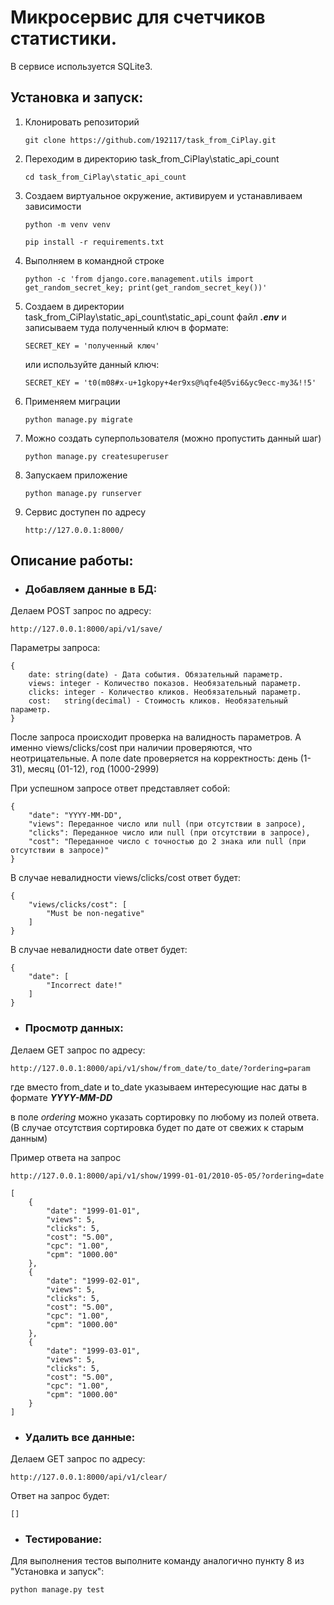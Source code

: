 # Микросервис для счетчиков статистики.

В сервисе используется SQLite3.

## Установка и запуск:

1. Клонировать репозиторий
    ```
    git clone https://github.com/192117/task_from_CiPlay.git
    ```
2. Переходим в директорию task_from_CiPlay\static_api_count
    ```
    cd task_from_CiPlay\static_api_count
    ```
3. Создаем виртуальное окружение, активируем и устанавливаем зависимости
    ``` 
    python -m venv venv
    ```
    ```
    pip install -r requirements.txt
    ```
4. Выполняем в командной строке
   ```
   python -c 'from django.core.management.utils import get_random_secret_key; print(get_random_secret_key())'
   ```
5. Создаем в директории task_from_CiPlay\static_api_count\static_api_count файл _**.env**_
и записываем туда полученный ключ в формате:
   ```
   SECRET_KEY = 'полученный ключ'
   ```
   или используйте данный ключ:
   ```
   SECRET_KEY = 't0(m08#x-u+1gkopy+4er9xs@%qfe4@5vi6&yc9ecc-my3&!!5'
   ```
6. Применяем миграции
   ```
   python manage.py migrate
   ```
7. Можно создать суперпользователя (можно пропустить данный шаг)
   ```
   python manage.py createsuperuser
   ```
8. Запускаем приложение
   ```
   python manage.py runserver
   ```
9. Сервис доступен по адресу 
   ```
   http://127.0.0.1:8000/
   ```
   
## Описание работы:

- ### Добавляем данные в БД:

Делаем POST запрос по адресу:

```
http://127.0.0.1:8000/api/v1/save/
```

Параметры запроса:

```
{
    date: string(date) - Дата события. Обязательный параметр.
    views: integer - Количество показов. Необязательный параметр.
    clicks:	integer - Количество кликов. Необязательный параметр.
    cost:	string(decimal) - Стоимость кликов. Необязательный параметр.
}
```

После запроса происходит проверка на валидность параметров. А именно views/clicks/cost при наличии проверяются, что 
неотрицательные. А поле date проверяется на корректность: день (1-31), месяц (01-12), год (1000-2999)

При успешном запросе ответ представляет собой:

```
{
    "date": "YYYY-MM-DD",
    "views": Переданное число или null (при отсутствии в запросе),
    "clicks": Переданное число или null (при отсутствии в запросе),
    "cost": "Переданное число с точностью до 2 знака или null (при отсутствии в запросе)"
}
```

В случае невалидности views/clicks/cost ответ будет:

```
{
    "views/clicks/cost": [
        "Must be non-negative"
    ]
}
```

В случае невалидности date ответ будет:

```
{
    "date": [
        "Incorrect date!"
    ]
}
```

- ### Просмотр данных:

Делаем GET запрос по адресу:

```
http://127.0.0.1:8000/api/v1/show/from_date/to_date/?ordering=param
```

где вместо from_date и to_date указываем интересующие нас даты в формате **_YYYY-MM-DD_** 

в поле _ordering_ можно указать сортировку по любому из полей ответа. (В случае отсутствия сортировка будет по дате от 
свежих к старым данным)

Пример ответа на запрос 
```
http://127.0.0.1:8000/api/v1/show/1999-01-01/2010-05-05/?ordering=date
```
```
[
    {
        "date": "1999-01-01",
        "views": 5,
        "clicks": 5,
        "cost": "5.00",
        "cpc": "1.00",
        "cpm": "1000.00"
    },
    {
        "date": "1999-02-01",
        "views": 5,
        "clicks": 5,
        "cost": "5.00",
        "cpc": "1.00",
        "cpm": "1000.00"
    },
    {
        "date": "1999-03-01",
        "views": 5,
        "clicks": 5,
        "cost": "5.00",
        "cpc": "1.00",
        "cpm": "1000.00"
    }
]
```

- ### Удалить все данные:

Делаем GET запрос по адресу:

```
http://127.0.0.1:8000/api/v1/clear/
```

Ответ на запрос будет:

```
[]
```

- ### Тестирование:

Для выполнения тестов выполните команду аналогично пункту 8 из "Установка и запуск":

```
python manage.py test
```